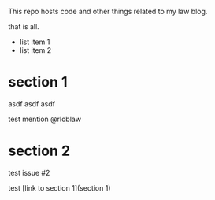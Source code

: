 This repo hosts code and other things related to my law blog.

that is all.

  - list item 1
  - list item 2

# section 1

asdf asdf asdf

test mention @rloblaw 

# section 2

test issue #2

test [link to section 1](section 1)

